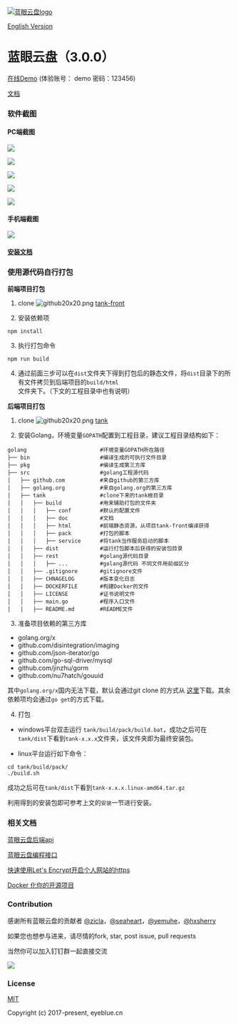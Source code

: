 [![蓝眼云盘logo](https://raw.githubusercontent.com/eyebluecn/tank/master/build/doc/img/logo.png)](https://github.com/eyebluecn/tank)

[English Version](./README_EN.md)

# 蓝眼云盘（3.0.0）

[在线Demo](https://tank.eyeblue.cn) (体验账号： demo 密码：123456)

[文档](https://tank-doc.eyeblue.cn/)

### 软件截图

#### PC端截图

![](./build/doc/img/tank0.png)

![](./build/doc/img/tank1.png)

![](./build/doc/img/tank2.png)

![](./build/doc/img/tank3.png)

![](./build/doc/img/tank4.png)

#### 手机端截图

![](./build/doc/img/mobile.png)


#### [安装文档](https://tank-doc.eyeblue.cn/zh/basic/install.html)

### 使用源代码自行打包


**前端项目打包**
1. clone ![](https://tank.eyeblue.cn/api/alien/download/df372827-ba56-415e-42d1-0e3a34fdb2a1/github20x20.png "github20x20.png") [tank-front](https://github.com/eyebluecn/tank-front)

2. 安装依赖项
```
npm install
```
3. 执行打包命令
```
npm run build
```
4. 通过前面三步可以在`dist`文件夹下得到打包后的静态文件，将`dist`目录下的所有文件拷贝到后端项目的`build/html`文件夹下。（下文的工程目录中也有说明）

**后端项目打包**

1. clone ![](https://tank.eyeblue.cn/api/alien/download/df372827-ba56-415e-42d1-0e3a34fdb2a1/github20x20.png "github20x20.png") [tank](https://github.com/eyebluecn/tank)

2. 安装Golang，环境变量`GOPATH`配置到工程目录，建议工程目录结构如下：

```
golang                       #环境变量GOPATH所在路径
├── bin                      #编译生成的可执行文件目录
├── pkg                      #编译生成第三方库
├── src                      #golang工程源代码
│   ├── github.com           #来自github的第三方库
│   ├── golang.org           #来自golang.org的第三方库
│   ├── tank                 #clone下来的tank根目录
│   │   ├── build            #用来辅助打包的文件夹
│   │   │   ├── conf         #默认的配置文件
│   │   │   ├── doc          #文档
│   │   │   ├── html         #前端静态资源，从项目tank-front编译获得
│   │   │   ├── pack         #打包的脚本
│   │   │   ├── service      #将tank当作服务启动的脚本
│   │   ├── dist             #运行打包脚本后获得的安装包目录
│   │   ├── rest             #golang源代码目录
│   │   │   ├── ...          #golang源代码 不同文件用前缀区分
│   │   ├── .gitignore       #gitignore文件
│   │   ├── CHNAGELOG        #版本变化日志
│   │   ├── DOCKERFILE       #构建Docker的文件
│   │   ├── LICENSE          #证书说明文件
│   │   ├── main.go          #程序入口文件
│   │   ├── README.md        #README文件
```

3. 准备项目依赖的第三方库

- golang.org/x
- github.com/disintegration/imaging
- github.com/json-iterator/go
- github.com/go-sql-driver/mysql
- github.com/jinzhu/gorm
- github.com/nu7hatch/gouuid

其中`golang.org/x`国内无法下载，默认会通过git clone 的方式从 [这里](https://github.com/eyebluecn/golang.org)下载。其余依赖项均会通过`go get`的方式下载。

4. 打包

- windows平台双击运行 `tank/build/pack/build.bat`，成功之后可在`tank/dist`下看到`tank-x.x.x`文件夹，该文件夹即为最终安装包。

- linux平台运行如下命令：
```
cd tank/build/pack/
./build.sh
```
成功之后可在`tank/dist`下看到`tank-x.x.x.linux-amd64.tar.gz`

利用得到的安装包即可参考上文的`安装`一节进行安装。


### 相关文档

[蓝眼云盘后端api](https://github.com/eyebluecn/tank/blob/master/build/doc/api_zh.md)

[蓝眼云盘编程接口](https://github.com/eyebluecn/tank/blob/master/build/doc/alien_zh.md)

[快速使用Let's Encrypt开启个人网站的https](https://blog.eyeblue.cn/home/article/9f580b3f-5679-4a9d-be6f-4d9f0dd417af) 

 [Docker 化你的开源项目](https://blog.eyeblue.cn/home/article/510f9316-9ca1-40fe-b1b3-5285505a527d)  

### Contribution

感谢所有蓝眼云盘的贡献者 [@zicla](https://github.com/zicla)，[@seaheart](https://github.com/seaheart)，[@yemuhe](https://github.com/yemuhe)，[@hxsherry](https://github.com/hxsherry)

如果您也想参与进来，请尽情的fork, star, post issue, pull requests

当然你可以加入钉钉群一起直接交流

![](./build/doc/img/dingding.jpg)

### License

[MIT](http://opensource.org/licenses/MIT)

Copyright (c) 2017-present, eyeblue.cn
